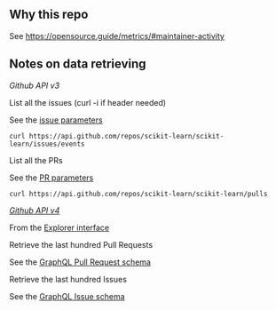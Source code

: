 ## Why this repo

See https://opensource.guide/metrics/#maintainer-activity

## Notes on data retrieving 

_Github API v3_

List all the issues (curl -i if header needed)

See the [issue parameters](https://developer.github.com/v3/issues/#parameters)
```
curl https://api.github.com/repos/scikit-learn/scikit-learn/issues/events
```

List all the PRs

See the [PR parameters](https://developer.github.com/v3/pulls/#parameters)
```
curl https://api.github.com/repos/scikit-learn/scikit-learn/pulls
```

_[Github API v4](https://developer.github.com/v4/)_

From the [Explorer interface](https://developer.github.com/v4/explorer/)

Retrieve the last hundred Pull Requests

See the [GraphQL Pull Request schema](https://developer.github.com/v4/object/pullrequest/)

Retrieve the last hundred Issues

See the [GraphQL Issue schema](https://developer.github.com/v4/object/issue/)
